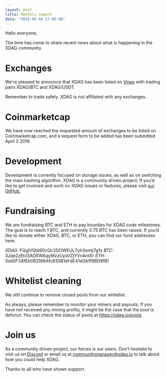 ```yaml
---
layout: post
title: Monthly report 
date: "2019-04-04 17:00:00"
---
```


Hello everyone,

The time has come to share recent news about what is happening in the XDAG community. 

# Exchanges
We're pleased to announce that XDAG has been listed on [Vinex](https://vinex.network/) with trading pairs XDAG/BTC and XDAG/USDT.

Remember to trade safely. XDAG is not affiliated with any exchanges. 

# Coinmarketcap
We have now reached the requested amount of exchanges to be listed on Coinmarketcap.com, and a request form to be added has been submitted April 3 2019. 

# Development
Development is currently focused on storage issues, as well as on switching the main hashing algorithm. XDAG is a community driven project; If you’d like to get involved and work on XDAG issues or features, please visit [our GitHub.](https://github.com/XDagger/xdag/)


# Fundraising
We are fundraising BTC and ETH to pay bounties for XDAG code milestones. The goal is to reach 1 BTC, and currently 0.75 BTC has been raised. If you’d like to donate either XDAG, BTC, or ETH, you can find our fund addresses here.

_XDAG:_ FQglVQtb60vQv2DOWEUL7yh3smtj7g1s
_BTC:_   3Jqe2zEtz3ADXWAqyMzzUysVZjYVnAntXr
_ETH:_  0xb5F34fEb083186AfcB1DB1eFdE41eDA1f9BD9fB1

# Whitelist cleaning
We still continue to remove closed pools from our whitelist.

As always, please remember to monitor your miners and payouts. If you have not received any mining profits, it might be the case that the pool is defunct. You can check the status of pools at <https://xdag.io/pools>
# Join us
As a community driven project, our forces is our users. Don’t hesitate to visit us on [Discord](https://discord.gg/YxXUVQJ) or email us at communitymanager@xdag.io to talk about how you could help XDAG.

Thanks to all who have shown support.
